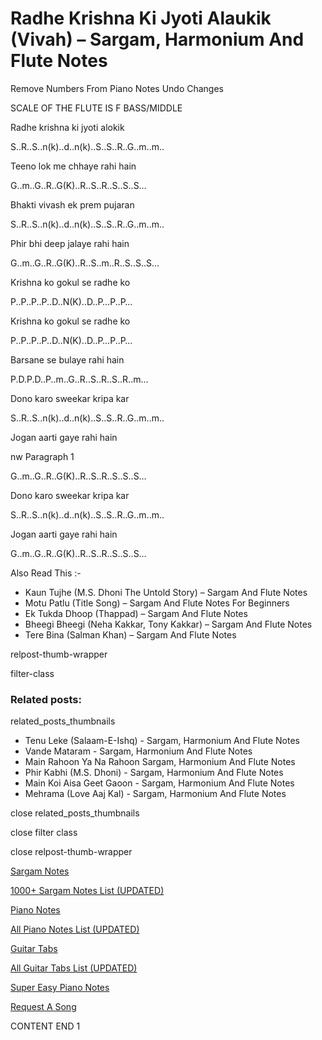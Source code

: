 
# Radhe Krishna Ki Jyoti Alaukik (Vivah) – Sargam, Harmonium And Flute Notes

Remove Numbers From Piano Notes
Undo Changes

SCALE OF THE FLUTE IS F BASS/MIDDLE

Radhe krishna ki jyoti alokik

S..R..S..n(k)..d..n(k)..S..S..R..G..m..m..

Teeno lok me chhaye rahi hain

G..m..G..R..G(K)..R..S..R..S..S..S…

Bhakti vivash ek prem pujaran

S..R..S..n(k)..d..n(k)..S..S..R..G..m..m..

Phir bhi deep jalaye rahi hain

G..m..G..R..G(K)..R..S..m..R..S..S..S…

Krishna ko gokul se radhe ko

P..P..P..P..D..N(K)..D..P…P..P…

Krishna ko gokul se radhe ko

P..P..P..P..D..N(K)..D..P…P..P…

Barsane se bulaye rahi hain

P.D.P.D..P..m..G..R..S..R..S..R..m…

Dono karo sweekar kripa kar

S..R..S..n(k)..d..n(k)..S..S..R..G..m..m..

Jogan aarti gaye rahi hain

nw Paragraph 1

G..m..G..R..G(K)..R..S..R..S..S..S…

Dono karo sweekar kripa kar

S..R..S..n(k)..d..n(k)..S..S..R..G..m..m..

Jogan aarti gaye rahi hain

G..m..G..R..G(K)..R..S..R..S..S..S…

Also Read This :-

* Kaun Tujhe (M.S. Dhoni The Untold Story) – Sargam And Flute Notes
* Motu Patlu (Title Song) – Sargam And Flute Notes For Beginners
* Ek Tukda Dhoop (Thappad) – Sargam And Flute Notes
* Bheegi Bheegi (Neha Kakkar, Tony Kakkar) – Sargam And Flute Notes
* Tere Bina (Salman Khan) – Sargam And Flute Notes

relpost-thumb-wrapper

filter-class

### Related posts:

related_posts_thumbnails

* Tenu Leke (Salaam-E-Ishq) - Sargam, Harmonium And Flute Notes
* Vande Mataram - Sargam, Harmonium And Flute Notes
* Main Rahoon Ya Na Rahoon Sargam, Harmonium And Flute Notes
* Phir Kabhi (M.S. Dhoni) - Sargam, Harmonium And Flute Notes
* Main Koi Aisa Geet Gaoon - Sargam, Harmonium And Flute Notes
* Mehrama (Love Aaj Kal) - Sargam, Harmonium And Flute Notes

close related_posts_thumbnails

close filter class

close relpost-thumb-wrapper

[Sargam Notes](https://www.notationsworld.com/sargam-notes.html)

[1000+ Sargam Notes List (UPDATED)](https://www.notationsworld.com/all-songs-list-sargam-notes.html)

[Piano Notes](https://www.notationsworld.com/piano-notes.html)

[All Piano Notes List (UPDATED)](https://www.notationsworld.com/all-songs-list-piano-notes.html)

[Guitar Tabs](https://www.notationsworld.com/guitar-tabs.html)

[All Guitar Tabs List (UPDATED)](https://www.notationsworld.com/all-songs-list-guitar-tabs.html)

[Super Easy Piano Notes](https://studywall.in/)

[Request A Song](https://www.notationsworld.com/request-a-song.html)

CONTENT END 1

